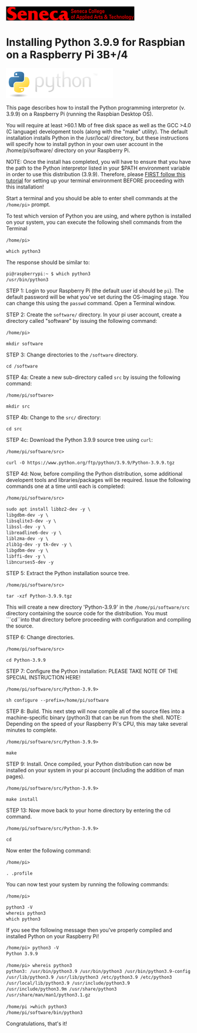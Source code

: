 
<span><img src="../images/senecac.gif" alt="Seneca College" height="38" width="349" /></span>

# Installing Python 3.9.9 for Raspbian on a Raspberry Pi 3B+/4

<a href="http://www.python.org" target="_blank"><img src="../images/python-logo.png" height="82" width="290" alt="www.python.org" /></a>


This page describes how to install the Python programming
interpretor (v. 3.9.9) on a Raspberry Pi (running the Raspbian Desktop OS).

You will require at least >60.1 Mb of free disk space as well as
the GCC >4.0 (C language) development tools (along with the "make" utility).
The default installation installs Python in the /usr/local/ directory,
but these instructions will specify how to install python in your own
user account in the /home/pi/software/ directory on your Raspberry Pi.

NOTE: Once the install has completed, you will have to ensure that
      you have the path to the Python interpretor listed in your $PATH
      environment variable in order to use this distribution (3.9.9).
      Therefore, please [FIRST follow this tutorial](config-image-raspberry-pi-os.md) for setting up your terminal environment
      BEFORE proceeding with this installation!
      
Start a terminal and you should be able to enter shell commands at the ```/home/pi>``` prompt.

To test which version of Python you are using, and where python is installed
on your system, you can execute the following shell commands from the Terminal

```/home/pi>```
```
which python3
```

The response should be similar to:
```
pi@raspberrypi:~ $ which python3
/usr/bin/python3
```

<span class="c9d">STEP 1:</span> Login to your Raspberry Pi (the default user id should
be ```pi```). The default password will be what you've set during the OS-imaging stage.  You can change this using
the `passwd` command. Open a Terminal window.

<span class="c9d">STEP 2:</span> Create the ```software/``` directory.
In your pi user account, create a directory called "software" by issuing the
following command:

```/home/pi>```
```
mkdir software
```
<span class="c9d">STEP 3:</span> Change directories to the ```/software``` directory.
```
cd /software
```
<span class="c9d">STEP 4a:</span> Create a new sub-directory called
```src``` by issuing the following command:

```/home/pi/software>```
```
mkdir src
```
<span class="c9d">STEP 4b:</span> Change to the ```src/``` directory:
```
cd src
```
<span class="c9d">STEP 4c:</span> Download the Python 3.9.9 source tree using `curl`:

```/home/pi/software/src>```
```
curl -O https://www.python.org/ftp/python/3.9.9/Python-3.9.9.tgz
```
<span class="c9d">STEP 4d:</span> Now, before compiling the Python distribution, some additional
developent tools and libraries/packages will be required.
Issue the following commands one at a time until each is completed:

```/home/pi/software/src>```
```
sudo apt install libbz2-dev -y \
libgdbm-dev -y \
libsqlite3-dev -y \
libssl-dev -y \
libreadline6-dev -y \
liblzma-dev -y \
zlib1g-dev -y tk-dev -y \
libgdbm-dev -y \
libffi-dev -y \
libncurses5-dev -y
```
<span class="c9d">STEP 5:</span> Extract the Python installation source tree.

```/home/pi/software/src>```
```
tar -xzf Python-3.9.9.tgz
```

This will create a new directory 'Python-3.9.9' in the ```/home/pi/software/src```
directory containing the source code for the distribution.
You must ```cd``into that directory before proceeding with configuration
and compiling the source.

<span class="c9d">STEP 6:</span> Change directories.

```/home/pi/software/src>```
```
cd Python-3.9.9
```

<span class="c9d">STEP 7:</span> Configure the Python installation:
PLEASE TAKE NOTE OF THE SPECIAL INSTRUCTION HERE!

```/home/pi/software/src/Python-3.9.9>```
```
sh configure --prefix=/home/pi/software
```

<span class="c9d">STEP 8:</span> Build.
This next step will now compile all of the source files into
a machine-specific binary (python3) that can be run from the shell.
NOTE: Depending on the speed of your Raspberry Pi's CPU, this may take several minutes
to complete.

```/home/pi/software/src/Python-3.9.9>```
```
make
```

<span class="c9d">STEP 9:</span> Install.
Once compiled, your Python distribution can now be installed
on your system in your pi account (including the addition
of man pages).

```/home/pi/software/src/Python-3.9.9>```
```
make install
```


<span class="c9d">STEP 13:</span> Now move back to your home directory by entering the cd command.

```/home/pi/software/src/Python-3.9.9>```
```
cd
```

Now enter the following command:

```/home/pi>```
```
. .profile
```

You can now test your system by running the following commands:

```/home/pi>```
```
python3 -V
whereis python3
which python3
```

If you see the following message then you've properly compiled and installed Python on your Raspberry Pi!
```
/home/pi> python3 -V
Python 3.9.9

/home/pi> whereis python3
python3: /usr/bin/python3.9 /usr/bin/python3 /usr/bin/python3.9-config /usr/lib/python3.9 /usr/lib/python3 /etc/python3.9 /etc/python3 /usr/local/lib/python3.9 /usr/include/python3.9 /usr/include/python3.9m /usr/share/python3 /usr/share/man/man1/python3.1.gz

/home/pi >which python3
/home/pi/software/bin/python3
```

Congratulations, that's it!
